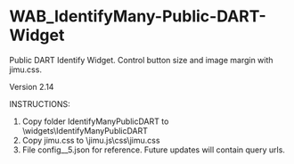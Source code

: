 # WAB_IdentifyMany-Public-DART-Widget
Public DART Identify Widget. Control button size and image margin with jimu.css.

Version 2.14

INSTRUCTIONS:
1. Copy folder IdentifyManyPublicDART to \widgets\IdentifyManyPublicDART
2. Copy jimu.css to \jimu.js\css\jimu.css
3. File config__5.json for reference.  Future updates will contain query urls.
